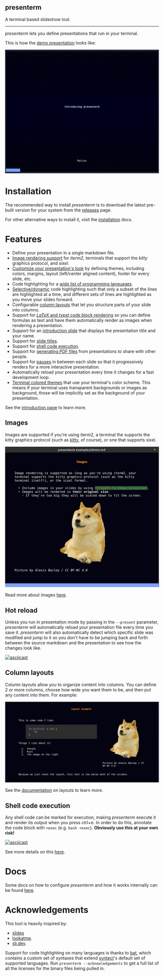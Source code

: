 presenterm
---

A terminal based slideshow tool.

---

_presenterm_ lets you define presentations that run in your terminal.

This is how the [demo presentation](examples/demo.md) looks like:

![](assets/demo.gif)

# Installation

The recommended way to install _presenterm_ is to download the latest pre-built version for your system from the 
[releases](https://github.com/mfontanini/presenterm/releases) page.

For other alternative ways to install it, visit the [installation](/docs/install.md) docs.

# Features

* Define your presentation in a single markdown file.
* [Image rendering support](/docs/intro.md#images) for _iterm2_, terminals that support the _kitty_ graphics protocol, 
  and _sixel_.
* [Customize your presentation's look](/docs/themes.md) by defining themes, including colors, margins, layout 
  (left/center aligned content), footer for every slide, etc.
* Code highlighting for a [wide list of programming languages](/docs/highlighting.md).
* [Selective/dynamic](/docs/highlighting.md#selective-highlighting) code highlighting such that only a subset of the 
  lines are highlighted at a time, and different sets of lines are highlighted as you move your slides forward.
* Configurable [column layouts](/docs/layouts.md) that let you structure parts of your slide into columns.
* Support for [_LaTeX_ and _typst_ code block rendering](/docs/latex.md) so you can define formulas as text and have 
  them automatically render as images when rendering a presentation.
* Support for an [introduction slide](/docs/intro.md#introduction-slide) that displays the presentation title and your 
  name.
* Support for [slide titles](/docs/intro.md#slide-titles).
* Support for [shell code execution](/docs/highlighting.md#executing-code).
* Support for [generating PDF files](/docs/pdf-export.md) from presentations to share with other people.
* Support for [pauses](/docs/intro.md#pauses) in between each slide so that it progressively renders for a more 
  interactive presentation.
* Automatically reload your presentation every time it changes for a fast development loop.
* [Terminal colored themes](/docs/themes.md#built-in-themes) that use your terminal's color scheme. This means if your 
  terminal uses transparent backgrounds or images as background, those will be implicitly set as the background of your 
  presentation.

See the [introduction page](/docs/intro.md) to learn more.

## Images

Images are supported if you're using iterm2, a terminal the supports the kitty graphics protocol (such as 
[kitty](https://sw.kovidgoyal.net/kitty/), of course), or one that supports sixel. 

![](assets/demo-image.png)

Read more about images [here](/docs/intro.md#images).

## Hot reload

Unless you run in presentation mode by passing in the `--present` parameter, _presenterm_ will automatically reload your 
presentation file every time you save it. _presenterm_ will also automatically detect which specific slide was modified 
and jump to it so you don't have to be jumping back and forth between the source markdown and the presentation to see 
how the changes look like.

[![asciicast](https://asciinema.org/a/UTestkjb8M8K2mQgf9rDmzDGA.svg)](https://asciinema.org/a/UTestkjb8M8K2mQgf9rDmzDGA)

## Column layouts

Column layouts allow you to organize content into columns. You can define 2 or more columns, choose how wide you want 
them to be, and then put any content into them. For example:

![](/assets/layouts.png)

See the [documentation](/docs/layouts.md) on layouts to learn more.

## Shell code execution

Any shell code can be marked for execution, making  _presenterm_ execute it and render its output when you press ctrl+e. 
In order to do this, annotate the code block with `+exec` (e.g. `bash +exec`). **Obviously use this at your own risk!**

[![asciicast](https://asciinema.org/a/1v3IqCEtU9tqDjVj78Pp7SSe2.svg)](https://asciinema.org/a/1v3IqCEtU9tqDjVj78Pp7SSe2)

See more details on this [here](docs/highlighting.md).

# Docs

Some docs on how to configure _presenterm_ and how it works internally can be found [here](docs/README.md).

# Acknowledgements

This tool is heavily inspired by:

* [slides](https://github.com/maaslalani/slides/)
* [lookatme](https://github.com/d0c-s4vage/lookatme).
* [sli.dev](https://sli.dev/).

Support for code highlighting on many languages is thanks to [bat](https://github.com/sharkdp/bat), which contains a 
custom set of syntaxes that extend [syntect](https://github.com/trishume/syntect)'s default set of supported languages. 
Run `presenterm --acknowledgements` to get a full list of all the licenses for the binary files being pulled in.


